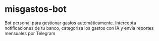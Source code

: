 # misgastos-bot
Bot personal para gestionar gastos automáticamente. Intercepta notificaciones de tu banco, categoriza los gastos con IA y envía reportes mensuales por Telegram
